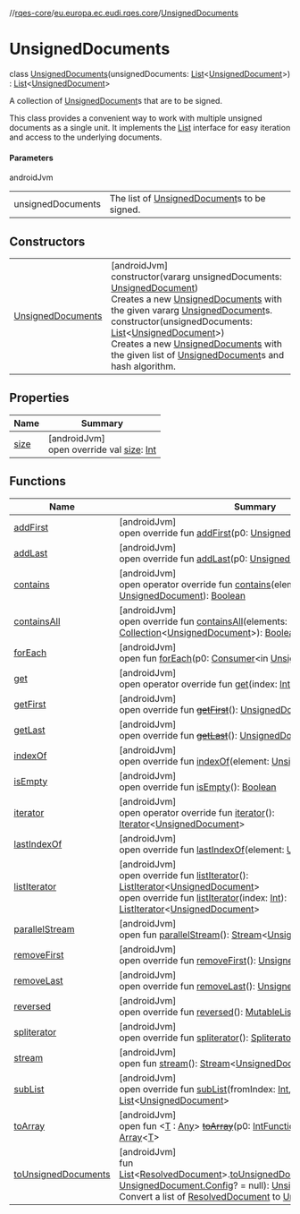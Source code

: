 //[rqes-core](../../../index.md)/[eu.europa.ec.eudi.rqes.core](../index.md)/[UnsignedDocuments](index.md)

# UnsignedDocuments

class [UnsignedDocuments](index.md)(unsignedDocuments: [List](https://kotlinlang.org/api/latest/jvm/stdlib/kotlin-stdlib/kotlin.collections/-list/index.html)&lt;[UnsignedDocument](../-unsigned-document/index.md)&gt;) : [List](https://kotlinlang.org/api/latest/jvm/stdlib/kotlin-stdlib/kotlin.collections/-list/index.html)&lt;[UnsignedDocument](../-unsigned-document/index.md)&gt; 

A collection of [UnsignedDocument](../-unsigned-document/index.md)s that are to be signed.

This class provides a convenient way to work with multiple unsigned documents as a single unit. It implements the [List](https://kotlinlang.org/api/latest/jvm/stdlib/kotlin-stdlib/kotlin.collections/-list/index.html) interface for easy iteration and access to the underlying documents.

#### Parameters

androidJvm

| | |
|---|---|
| unsignedDocuments | The list of [UnsignedDocument](../-unsigned-document/index.md)s to be signed. |

## Constructors

| | |
|---|---|
| [UnsignedDocuments](-unsigned-documents.md) | [androidJvm]<br>constructor(vararg unsignedDocuments: [UnsignedDocument](../-unsigned-document/index.md))<br>Creates a new [UnsignedDocuments](index.md) with the given vararg [UnsignedDocument](../-unsigned-document/index.md)s.<br>constructor(unsignedDocuments: [List](https://kotlinlang.org/api/latest/jvm/stdlib/kotlin-stdlib/kotlin.collections/-list/index.html)&lt;[UnsignedDocument](../-unsigned-document/index.md)&gt;)<br>Creates a new [UnsignedDocuments](index.md) with the given list of [UnsignedDocument](../-unsigned-document/index.md)s and hash algorithm. |

## Properties

| Name | Summary |
|---|---|
| [size](index.md#844915858%2FProperties%2F313640094) | [androidJvm]<br>open override val [size](index.md#844915858%2FProperties%2F313640094): [Int](https://kotlinlang.org/api/latest/jvm/stdlib/kotlin-stdlib/kotlin/-int/index.html) |

## Functions

| Name | Summary |
|---|---|
| [addFirst](index.md#-1987565877%2FFunctions%2F313640094) | [androidJvm]<br>open override fun [addFirst](index.md#-1987565877%2FFunctions%2F313640094)(p0: [UnsignedDocument](../-unsigned-document/index.md)) |
| [addLast](index.md#-1964895913%2FFunctions%2F313640094) | [androidJvm]<br>open override fun [addLast](index.md#-1964895913%2FFunctions%2F313640094)(p0: [UnsignedDocument](../-unsigned-document/index.md)) |
| [contains](index.md#-1316744901%2FFunctions%2F313640094) | [androidJvm]<br>open operator override fun [contains](index.md#-1316744901%2FFunctions%2F313640094)(element: [UnsignedDocument](../-unsigned-document/index.md)): [Boolean](https://kotlinlang.org/api/latest/jvm/stdlib/kotlin-stdlib/kotlin/-boolean/index.html) |
| [containsAll](index.md#-273881200%2FFunctions%2F313640094) | [androidJvm]<br>open override fun [containsAll](index.md#-273881200%2FFunctions%2F313640094)(elements: [Collection](https://kotlinlang.org/api/latest/jvm/stdlib/kotlin-stdlib/kotlin.collections/-collection/index.html)&lt;[UnsignedDocument](../-unsigned-document/index.md)&gt;): [Boolean](https://kotlinlang.org/api/latest/jvm/stdlib/kotlin-stdlib/kotlin/-boolean/index.html) |
| [forEach](index.md#-1238396988%2FFunctions%2F313640094) | [androidJvm]<br>open fun [forEach](index.md#-1238396988%2FFunctions%2F313640094)(p0: [Consumer](https://developer.android.com/reference/kotlin/java/util/function/Consumer.html)&lt;in [UnsignedDocument](../-unsigned-document/index.md)&gt;) |
| [get](index.md#961975567%2FFunctions%2F313640094) | [androidJvm]<br>open operator override fun [get](index.md#961975567%2FFunctions%2F313640094)(index: [Int](https://kotlinlang.org/api/latest/jvm/stdlib/kotlin-stdlib/kotlin/-int/index.html)): [UnsignedDocument](../-unsigned-document/index.md) |
| [getFirst](index.md#423156409%2FFunctions%2F313640094) | [androidJvm]<br>open override fun [~~getFirst~~](index.md#423156409%2FFunctions%2F313640094)(): [UnsignedDocument](../-unsigned-document/index.md) |
| [getLast](index.md#-53199685%2FFunctions%2F313640094) | [androidJvm]<br>open override fun [~~getLast~~](index.md#-53199685%2FFunctions%2F313640094)(): [UnsignedDocument](../-unsigned-document/index.md) |
| [indexOf](index.md#-1226933979%2FFunctions%2F313640094) | [androidJvm]<br>open override fun [indexOf](index.md#-1226933979%2FFunctions%2F313640094)(element: [UnsignedDocument](../-unsigned-document/index.md)): [Int](https://kotlinlang.org/api/latest/jvm/stdlib/kotlin-stdlib/kotlin/-int/index.html) |
| [isEmpty](index.md#-1000881820%2FFunctions%2F313640094) | [androidJvm]<br>open override fun [isEmpty](index.md#-1000881820%2FFunctions%2F313640094)(): [Boolean](https://kotlinlang.org/api/latest/jvm/stdlib/kotlin-stdlib/kotlin/-boolean/index.html) |
| [iterator](index.md#-1577986619%2FFunctions%2F313640094) | [androidJvm]<br>open operator override fun [iterator](index.md#-1577986619%2FFunctions%2F313640094)(): [Iterator](https://kotlinlang.org/api/latest/jvm/stdlib/kotlin-stdlib/kotlin.collections/-iterator/index.html)&lt;[UnsignedDocument](../-unsigned-document/index.md)&gt; |
| [lastIndexOf](index.md#914074075%2FFunctions%2F313640094) | [androidJvm]<br>open override fun [lastIndexOf](index.md#914074075%2FFunctions%2F313640094)(element: [UnsignedDocument](../-unsigned-document/index.md)): [Int](https://kotlinlang.org/api/latest/jvm/stdlib/kotlin-stdlib/kotlin/-int/index.html) |
| [listIterator](index.md#-236165689%2FFunctions%2F313640094) | [androidJvm]<br>open override fun [listIterator](index.md#-236165689%2FFunctions%2F313640094)(): [ListIterator](https://kotlinlang.org/api/latest/jvm/stdlib/kotlin-stdlib/kotlin.collections/-list-iterator/index.html)&lt;[UnsignedDocument](../-unsigned-document/index.md)&gt;<br>open override fun [listIterator](index.md#845091493%2FFunctions%2F313640094)(index: [Int](https://kotlinlang.org/api/latest/jvm/stdlib/kotlin-stdlib/kotlin/-int/index.html)): [ListIterator](https://kotlinlang.org/api/latest/jvm/stdlib/kotlin-stdlib/kotlin.collections/-list-iterator/index.html)&lt;[UnsignedDocument](../-unsigned-document/index.md)&gt; |
| [parallelStream](index.md#-1592339412%2FFunctions%2F313640094) | [androidJvm]<br>open fun [parallelStream](index.md#-1592339412%2FFunctions%2F313640094)(): [Stream](https://developer.android.com/reference/kotlin/java/util/stream/Stream.html)&lt;[UnsignedDocument](../-unsigned-document/index.md)&gt; |
| [removeFirst](index.md#-1089669573%2FFunctions%2F313640094) | [androidJvm]<br>open override fun [removeFirst](index.md#-1089669573%2FFunctions%2F313640094)(): [UnsignedDocument](../-unsigned-document/index.md) |
| [removeLast](index.md#36546809%2FFunctions%2F313640094) | [androidJvm]<br>open override fun [removeLast](index.md#36546809%2FFunctions%2F313640094)(): [UnsignedDocument](../-unsigned-document/index.md) |
| [reversed](index.md#-455853327%2FFunctions%2F313640094) | [androidJvm]<br>open override fun [reversed](index.md#-455853327%2FFunctions%2F313640094)(): [MutableList](https://kotlinlang.org/api/latest/jvm/stdlib/kotlin-stdlib/kotlin.collections/-mutable-list/index.html)&lt;[UnsignedDocument](../-unsigned-document/index.md)&gt; |
| [spliterator](index.md#703021258%2FFunctions%2F313640094) | [androidJvm]<br>open override fun [spliterator](index.md#703021258%2FFunctions%2F313640094)(): [Spliterator](https://developer.android.com/reference/kotlin/java/util/Spliterator.html)&lt;[UnsignedDocument](../-unsigned-document/index.md)&gt; |
| [stream](index.md#135225651%2FFunctions%2F313640094) | [androidJvm]<br>open fun [stream](index.md#135225651%2FFunctions%2F313640094)(): [Stream](https://developer.android.com/reference/kotlin/java/util/stream/Stream.html)&lt;[UnsignedDocument](../-unsigned-document/index.md)&gt; |
| [subList](index.md#423386006%2FFunctions%2F313640094) | [androidJvm]<br>open override fun [subList](index.md#423386006%2FFunctions%2F313640094)(fromIndex: [Int](https://kotlinlang.org/api/latest/jvm/stdlib/kotlin-stdlib/kotlin/-int/index.html), toIndex: [Int](https://kotlinlang.org/api/latest/jvm/stdlib/kotlin-stdlib/kotlin/-int/index.html)): [List](https://kotlinlang.org/api/latest/jvm/stdlib/kotlin-stdlib/kotlin.collections/-list/index.html)&lt;[UnsignedDocument](../-unsigned-document/index.md)&gt; |
| [toArray](index.md#-1215154575%2FFunctions%2F313640094) | [androidJvm]<br>open fun &lt;[T](index.md#-1215154575%2FFunctions%2F313640094) : [Any](https://kotlinlang.org/api/latest/jvm/stdlib/kotlin-stdlib/kotlin/-any/index.html)&gt; [~~toArray~~](index.md#-1215154575%2FFunctions%2F313640094)(p0: [IntFunction](https://developer.android.com/reference/kotlin/java/util/function/IntFunction.html)&lt;[Array](https://kotlinlang.org/api/latest/jvm/stdlib/kotlin-stdlib/kotlin/-array/index.html)&lt;[T](index.md#-1215154575%2FFunctions%2F313640094)&gt;&gt;): [Array](https://kotlinlang.org/api/latest/jvm/stdlib/kotlin-stdlib/kotlin/-array/index.html)&lt;[T](index.md#-1215154575%2FFunctions%2F313640094)&gt; |
| [toUnsignedDocuments](../../eu.europa.ec.eudi.rqes.core.documentRetrieval/to-unsigned-documents.md) | [androidJvm]<br>fun [List](https://kotlinlang.org/api/latest/jvm/stdlib/kotlin-stdlib/kotlin.collections/-list/index.html)&lt;[ResolvedDocument](../../eu.europa.ec.eudi.rqes.core.documentRetrieval/-resolved-document/index.md)&gt;.[toUnsignedDocuments](../../eu.europa.ec.eudi.rqes.core.documentRetrieval/to-unsigned-documents.md)(signingConfig: [UnsignedDocument.Config](../-unsigned-document/-config/index.md)? = null): [UnsignedDocuments](index.md)<br>Convert a list of [ResolvedDocument](../../eu.europa.ec.eudi.rqes.core.documentRetrieval/-resolved-document/index.md) to [UnsignedDocuments](index.md). |
